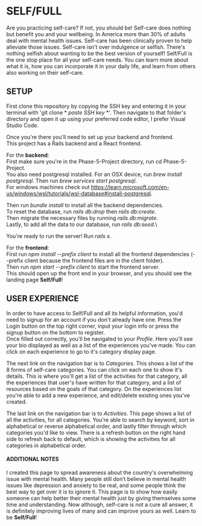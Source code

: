 # SELF/FULL

Are you practicing self-care? If not, you should be! Self-care does nothing but benefit you and your wellbeing. In America more than 30% of adults deal with mental health issues. Self-care has been clinically proven to help alleviate those issues. Self-care isn't over indulgence or selfish. There's nothing selfish about wanting to be the best version of yourself! Self/Full is the one stop place for all your self-care needs. You can learn more about what it is, how you can incorporate it in your daily life, and learn from others also working on their self-care. 

## SETUP

First clone this repository by copying the SSH key and entering it in your terminal with 'git clone * *paste SSH key* *'. Then navigate to that folder's directory and open it up using your preferred code editor, I prefer Visual Studio Code.

Once you're there you'll need to set up your backend and frontend.\
This project has a Rails backend and a React frontend.

For the **backend**:\
First make sure you're in the Phase-5-Project directory, run cd Phase-5-Project.\
You also need postgresql installed. For an OSX device, run *brew install postgresql*. Then run *brew services start postgresql*.\
For windows machines check out https://learn.microsoft.com/en-us/windows/wsl/tutorials/wsl-database#install-postgresql. 

Then run *bundle install* to install all the backend dependencies.\
To reset the database, run *rails db:drop* then *rails db:create*.\
Then migrate the necessary files by running *rails db:migrate*.\
Lastly, to add all the data to our database, run *rails db:seed*.\

You're ready to run the server! Run *rails s*.

For the **frontend**:\
First run *npm install --prefix client* to install all the frontend dependencies (--prefix client because the frontend files are in the client folder).\
Then run *npm start --prefix client* to start the frontend server.\
This should open up the front end in your browser, and you should see the landing page **Self/Full**!

## USER EXPERIENCE

In order to have access to Self/Full and all its helpful information, you'd need to signup for an account if you don't already have one. Press the Login button on the top right corner, input your login info or press the signup button on the bottom to register.\
Once filled out correctly, you'll be navigated to your *Profile*. Here you'll see your bio displayed as well as a list of the experiences you've made. You can click on each experience to go to it's category display page.

The next link on the navigation bar is to *Categories*. This shows a list of the 8 forms of self-care categories. You can click on each one to show it's details. This is where you'll get a list of the activities for that category, all the experiences that user's have written for that category, and a list of resources based on the goals of that category. On the experiences list you're able to add a new experience, and edit/delete existing ones you've created.

The last link on the navigation bar is to *Activities*. This page shows a list of all the activities, for all categories. You're able to search by keyword, sort in alphabetical or reverse alphabetical order, and lastly filter through which categories you'd like to view. There is a refresh button on the right hand side to refresh back to default, which is showing the activities for all categories in alphabetical order.


#### ADDITIONAL NOTES

I created this page to spread awareness about the country's overwhelming issue with mental health. Many people still don’t believe in mental health issues like depression and anxiety to be real, and some people think the best way to get over it is to ignore it. This page is to show how easily someone can help better their mental health just by giving themselves some time and understanding. Now although, self-care is not a cure all answer, it is definitely improving lives of many and can improve yours as well. Learn to be **Self/Full**!
